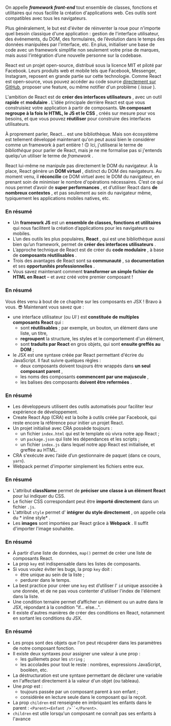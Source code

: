 On appelle ***framework front-end*** tout ensemble de classes, fonctions et utilitaires qui nous facilite la création d'applications web. Ces outils sont compatibles avec tous les navigateurs.

Plus généralement, le but est d'éviter de réinventer la roue pour n'importe quel besoin classique d'une application : gestion de l'interface utilisateur, des événements, du DOM, des formulaires, de l’évolution dans le temps des données manipulées par l'interface, etc. En plus, initialiser une base de code avec un framework simplifie non seulement votre prise de marques, mais aussi l’intégration d’une nouvelle personne sur la codebase.

React est un projet open-source, distribué sous la licence MIT et piloté par Facebook. Leurs produits web et mobile tels que Facebook, Messenger, Instagram, reposent en grande partie sur cette technologie. Comme React est open-source, vous pouvez accéder au code source [directement sur GitHub](https://github.com/facebook/react), proposer une feature, ou même notifier d'un problème ( *issue* ).

L'ambition de React est de  **créer des interfaces utilisateurs** , avec un outil **rapide** et  **modulaire** . L'idée principale derrière React est que vous construisiez votre application à partir de composants.  **Un composant regroupe à la fois le HTML, le JS et le CSS** , créés sur mesure pour vos besoins, et que vous pouvez **réutiliser** pour construire des interfaces utilisateurs.

À proprement parler, React… est une bibliothèque. Mais son écosystème est tellement développé maintenant qu'on peut aussi bien le considérer comme un framework à part entière ! 🙃 Ici, j'utiliserai le terme de *bibliothèque* pour parler de React, mais je ne me formalise pas si j'entends quelqu'un utiliser le terme de  *framework* .

React lui-même ne manipule pas directement le DOM du navigateur. À la place, React génère un  **DOM virtuel** , distinct du DOM des navigateurs. Au moment venu, il **réconcilie** ce DOM virtuel avec le DOM du navigateur, en prenant soin de minimiser le nombre d'opérations nécessaires. C’est ce qui nous permet d’avoir de  **super performances** , et d’utiliser React dans  **de nombreux contextes** , et pas seulement au sein du navigateur même, typiquement les applications mobiles natives, etc.

### En résumé

* Un **framework JS** est un **ensemble de classes, fonctions et utilitaires** qui nous facilitent la création d’applications pour les navigateurs ou mobiles.
* L’un des outils les plus populaires,  **React** , qui est une bibliothèque aussi bien qu’un framework, permet de  **créer des interfaces utilisateurs** .
* L’approche technique de React est de créer du  **code modulaire** , à base de  **composants réutilisables** .
* Trois des avantages de React sont sa  **communauté** , sa **documentation** et ses  **opportunités professionnelles** .
* Vous savez maintenant comment **transformer un simple fichier de HTML en React** – et avez créé votre premier composant !

### En résumé

Vous êtes venu à bout de ce chapitre sur les composants en JSX ! Bravo à vous. 😎 Maintenant vous savez que :

* une interface utilisateur (ou  *UI* ) est **constituée de multiples composants React** qui :
  * sont **réutilisables** ; par exemple, un bouton, un élément dans une liste, un titre,
  * **regroupent** la structure, les styles et le comportement d'un élément,
  * sont **traduits par React** en gros objets, qui sont **ensuite greffés au DOM** ;
* le JSX est une syntaxe créée par React permettant d'écrire du JavaScript. Il faut suivre quelques règles :
  * deux composants doivent toujours être wrappés dans  **un seul composant parent** ,
  * les noms des composants  **commencent par une majuscule** ,
  * les balises des composants  **doivent être refermées** .

### En résumé

* Les développeurs utilisent des outils automatisés pour faciliter leur expérience de développement.
* Create React App (CRA) est la boîte à outils créée par Facebook, qui reste encore la référence pour initier un projet React.
* Un projet initialisé avec CRA possède toujours :
  * un fichier `index.html`   qui est le template où vivra notre app React ;
  * un `package.json`   qui liste les dépendances et les scripts ;
  * un fichier `index.js`   dans lequel notre app React est initialisée, et greffée au HTML.
* CRA s'exécute avec l’aide d’un gestionnaire de paquet (dans ce cours, `yarn`).
* Webpack permet d'importer simplement les fichiers entre eux.

### En résumé

* L'attribut **className** permet de **préciser une classe à un élément React** pour lui indiquer du CSS.
* Le fichier CSS correspondant peut être **importé directement** dans un fichier  `.js`.
* L'attribut  `style`   permet d' **intégrer du style directement** , on appelle cela du * inline style* .
* Les **images** sont importées par React grâce à  **Webpack** . Il suffit d'importer l'image souhaitée.

### En résumé

* À partir d’une liste de données,  `map()`   permet de créer une liste de composants React.
* La prop  `key`   est indispensable dans les listes de composants.
* Si vous voulez éviter les bugs, la prop  `key`   doit :
  * être unique au sein de la liste ;
  * perdurer dans le temps.
* La best practice pour créer une  `key`   est d’utiliser l’ `id`   unique associée à une donnée, et de ne pas vous contenter d'utiliser l'index de l'élément dans la liste.
* Une condition ternaire permet d’afficher un élément ou un autre dans le JSX, répondant à la condition "if… else...".
* Il existe d'autres manières de créer des conditions en React, notamment en sortant les conditions du JSX.

### En résumé

* Les props sont des objets que l'on peut récupérer dans les paramètres de notre composant fonction.
* Il existe deux syntaxes pour assigner une valeur à une prop :
  * les guillemets pour les  `string` ;
  * les accolades pour tout le reste : nombres, expressions JavaScript, booléen, etc.
* La déstructuration est une syntaxe permettant de déclarer une variable en l'affectant directement à la valeur d'un objet (ou tableau).
* Une *prop* est :
  * toujours passée par un composant parent à son enfant ;
  * considérée en lecture seule dans le composant qui la reçoit.
* La prop  `children`   est renseignée en imbriquant les enfants dans le parent : `<Parent><Enfant />``</Parent>`.
* `children`   est utile lorsqu'un composant ne connaît pas ses enfants à l'avance
